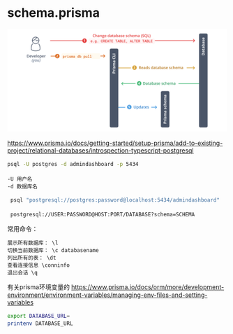 # schema.prisma

![alt text](../images/image3.png)

<https://www.prisma.io/docs/getting-started/setup-prisma/add-to-existing-project/relational-databases/introspection-typescript-postgresql>

```sh
psql -U postgres -d admindashboard -p 5434

-U 用户名
-d 数据库名
```

```sh
 psql "postgresql://postgres:password@localhost:5434/admindashboard"

 postgresql://USER:PASSWORD@HOST:PORT/DATABASE?schema=SCHEMA
```

常用命令：

```md
展示所有数据库： \l
切换当前数据库： \c databasename
列出所有的表： \dt
查看连接信息 \conninfo
退出会话 \q
```



有关prisma环境变量的
<https://www.prisma.io/docs/orm/more/development-environment/environment-variables/managing-env-files-and-setting-variables>

```sh
export DATABASE_URL=
printenv DATABASE_URL
```